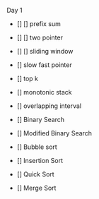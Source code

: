 Day 1

- [] [] prefix sum
- [] [] two pointer
- [] [] sliding window
- [] slow fast pointer
- [] top k
- [] monotonic stack
- [] overlapping interval

- [] Binary Search
- [] Modified Binary Search

- [] Bubble sort
- [] Insertion Sort
- [] Quick Sort
- [] Merge Sort

